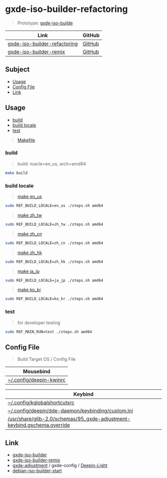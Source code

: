 

# gxde-iso-builder-refactoring

> Prototype: [gxde-iso-builde](https://github.com/GXDE-OS/gxde-iso-builder)

| Link | GitHub |
| ---- | ------ |
| [gxde-iso-builder-refactoring](https://samwhelp.github.io/gxde-iso-builder-refactoring/) | [GitHub](https://github.com/samwhelp/gxde-iso-builder-refactoring) |
| [gxde-iso-builder-remix](https://samwhelp.github.io/gxde-iso-builder-remix/) | [GitHub](https://github.com/samwhelp/gxde-iso-builder-remix) |




## Subject

* [Usage](#usage)
* [Config File](#config-file)
* [Link](#link)




## Usage

* [build](#build)
* [build locale](#build-locale)
* [test](#test)


> [Makefile](Makefile)




### build

> build: loacle=en_us, arch=amd64

``` sh
make build
```




### build locale

> [make en_us](Makefile#L27-L29)

``` sh
sudo REF_BUILD_LOCALE=en_us ./steps.sh amd64
```


> [make zh_tw](Makefile#L32-L34)

``` sh
sudo REF_BUILD_LOCALE=zh_tw ./steps.sh amd64
```


> [make zh_cn](Makefile#L37-L39)

``` sh
sudo REF_BUILD_LOCALE=zh_cn ./steps.sh amd64
```


> [make zh_hk](Makefile#L42-L44)

``` sh
sudo REF_BUILD_LOCALE=zh_hk ./steps.sh amd64
```


> [make ja_jp](Makefile#L47-L49)

``` sh
sudo REF_BUILD_LOCALE=ja_jp ./steps.sh amd64
```


> [make ko_kr](Makefile#L52-L54)

``` sh
sudo REF_BUILD_LOCALE=ko_kr ./steps.sh amd64
```




### test

> for developer testing

``` sh
sudo REF_MAIN_RUN=test ./steps.sh amd64
```




## Config File

> Build Target OS / Config File

| Mousebind |
| --------------------- |
| [~/.config/deepin-kwinrc](./asset/overlay/etc/skel/.config/deepin-kwinrc#L50-L56) |


| Keybind |
| --------------------- |
| [~/.config/kglobalshortcutsrc](./asset/overlay/etc/skel/.config/kglobalshortcutsrc#L45-L197) |
| [~/.config/deepin/dde-daemon/keybinding/custom.ini](./asset/overlay/etc/skel/.config/deepin/dde-daemon/keybinding/custom.ini) |
| [/usr/share/glib-2.0/schemas/95_gxde-adjustment-keybind.gschema.override](./asset/overlay/usr/share/glib-2.0/schemas/95_gxde-adjustment-keybind.gschema.override) |




## Link

* [gxde-iso-builder](https://github.com/GXDE-OS/gxde-iso-builder)
* [gxde-iso-builder-remix](https://github.com/samwhelp/gxde-iso-builder-remix)
* [gxde-adjustment](https://github.com/samwhelp/gxde-adjustment) / gxde-config / [Deepin-Light](https://github.com/samwhelp/gxde-adjustment/tree/main/prototype/main/gxde-config/locale/en_us/Deepin-Light)
* [debian-iso-builder-start](https://github.com/samwhelp/debian-iso-builder-start)
